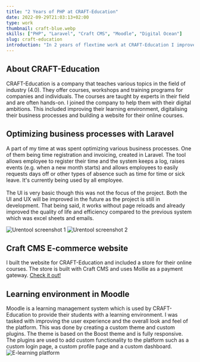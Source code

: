 ```yaml
---
title: "2 Years of PHP at CRAFT-Education"
date: 2022-09-29T21:03:13+02:00
type: work
thumbnail: craft-blue.webp
skills: ["PHP", "Laravel", "Craft CMS", "Moodle", "Digital Ocean"]
slug: craft-education
introduction: "In 2 years of flextime work at CRAFT-Education I improved the learning environment for their students and digitalised many of their business processes."
---
```

## About CRAFT-Education
CRAFT-Education is a company that teaches various topics in the field of industry (4.0). They offer courses, workshops and training programs for companies and individuals. The courses are taught by experts in their field and are often hands-on. I joined the company to help them with their digital ambitions. This included improving their learning environment, digitalising their business processes and building a website for their online courses.

## Optimizing business processes with Laravel
A part of my time at was spent optimizing various business processes. One of them being time registration and invoicing, created in Laravel. The tool allows employee to register their time and the system keeps a log, raises events (e.g. when a new month starts) and allows employees to easily requests days off or other types of absence such as time for time or sick leave. It's currently being used by all employee.
\
\
The UI is very basic though this was not the focus of the project. Both the UI and UX will be improved in the future as the project is still in development. That being said, it works without page reloads and already improved the quality of life and efficiency compared to the previous system which was excel sheets and emails.

![Urentool screenshot 1](/urentool-1.webp "Place where users register their worked hour, booked under clients -> projects and optionally tasks")
![Urentool screenshot 2](/urentool-2.webp "Overview for administrators and managers of the registered hours per project")

## Craft CMS E-commerce website
I built the website for CRAFT-Education and included a store for their online courses. The store is built with Craft CMS and uses Mollie as a payment gateway. [Check it out!](https://craft-education.nl/ "CRAFT-Education website")

## Learning environment in Moodle
Moodle is a learning management system which is used by CRAFT-Education to provide their students with a learning environment. I was tasked with improving the user experience and the overall look and feel of the platform. This was done by creating a custom theme and custom plugins. The theme is based on the Boost theme and is fully responsive. The plugins are used to add custom functionality to the platform such as a custom login page, a custom profile page and a custom dashboard.
![E-learning platform](/e-learning.webp "Screenshot of the e-learning platform")